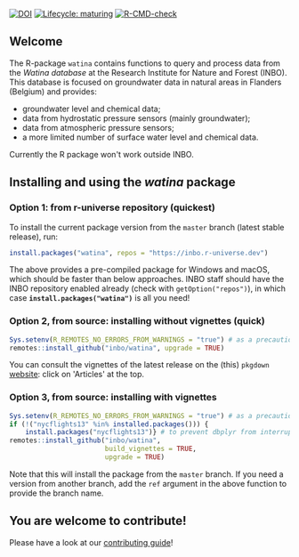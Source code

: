 <!-- badges: start -->
[![DOI](https://zenodo.org/badge/DOI/10.5281/zenodo.3630532.svg)](https://doi.org/10.5281/zenodo.3630532)
[![Lifecycle: maturing](https://img.shields.io/badge/lifecycle-maturing-blue.svg)](https://www.tidyverse.org/lifecycle/#maturing)
[![R-CMD-check](https://github.com/inbo/watina/workflows/R-CMD-check/badge.svg)](https://github.com/inbo/watina/actions?query=workflow%3AR-CMD-check)
<!-- badges: end -->

## Welcome

The R-package `watina` contains functions to query
and process data from the _Watina database_ at the Research Institute for
Nature and Forest (INBO).
This database is focused on groundwater data in
natural areas in Flanders (Belgium) and provides:

- groundwater level and chemical data;
- data from hydrostatic pressure sensors (mainly groundwater);
- data from atmospheric pressure sensors;
- a more limited number of surface water level and chemical data.

Currently the R package won't work outside INBO.

## Installing and using the _watina_ package

### Option 1: from r-universe repository (quickest)

To install the current package version from the `master` branch (latest stable release), run:

```r
install.packages("watina", repos = "https://inbo.r-universe.dev")
```

The above provides a pre-compiled package for Windows and macOS, which should be faster than below approaches.
INBO staff should have the INBO repository enabled already (check with `getOption("repos")`), in which case **`install.packages("watina")`** is all you need!


### Option 2, from source: installing without vignettes (quick)

```r
Sys.setenv(R_REMOTES_NO_ERRORS_FROM_WARNINGS = "true") # as a precaution
remotes::install_github("inbo/watina", upgrade = TRUE)
```

You can consult the vignettes of the latest release on the (this) `pkgdown` [website](https://inbo.github.io/watina/): click on 'Articles' at the top.

### Option 3, from source: installing with vignettes

```r
Sys.setenv(R_REMOTES_NO_ERRORS_FROM_WARNINGS = "true") # as a precaution
if (!("nycflights13" %in% installed.packages())) {
    install.packages("nycflights13")} # to prevent dbplyr from interrupting next step
remotes::install_github("inbo/watina",
                        build_vignettes = TRUE,
                        upgrade = TRUE)
```

Note that this will install the package from the `master` branch.
If you need a version from another branch, add the `ref` argument in the above function to provide the branch name.

## You are welcome to contribute!

Please have a look at our [contributing guide](.github/CONTRIBUTING.md)!

